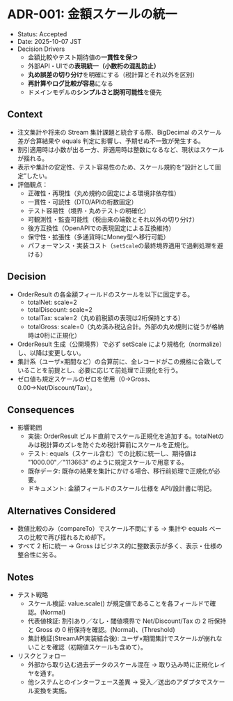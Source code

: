 # ADR-001: 金額スケールの統一

- Status: Accepted
- Date: 2025-10-07 JST
- Decision Drivers
  - 金額比較やテスト期待値の**一貫性を保つ**
  - 外部API・UIでの**表現統一（小数桁の混乱防止）**
  - **丸め誤差の切り分け**を明確にする（税計算とそれ以外を区別）
  - **再計算やログ比較が容易**になる
  - ドメインモデルの**シンプルさと説明可能性**を優先

## Context
- 注文集計や将来の Stream 集計課題と統合する際、BigDecimal のスケール差が合算結果や equals 判定に影響し、予期せぬ不一致が発生する。
- 割引適用時は小数が出る一方、非適用時は整数になるなど、現状はスケールが揺れる。
- 表示や集計の安定性、テスト容易性のため、スケール規約を“設計として固定”したい。
- 評価観点：
  - 正確性・再現性（丸め規約の固定による環境非依存性）
  - 一貫性・可読性（DTO/APIの桁数固定）
  - テスト容易性（境界・丸めテストの明確化）
  - 可観測性・監査可能性（税由来の端数とそれ以外の切り分け）
  - 後方互換性（OpenAPIでの表現固定による互換維持）
  - 保守性・拡張性（多通貨時にMoney型へ移行可能）
  - パフォーマンス・実装コスト（`setScale`の最終境界適用で過剰処理を避ける）

## Decision
- OrderResult の各金額フィールドのスケールを以下に固定する。
  - totalNet: scale=2
  - totalDiscount: scale=2
  - totalTax: scale=2（丸め前税額の表現は2桁保持とする）
  - totalGross: scale=0（丸め済み税込合計。外部の丸め規則に従うが格納時は0桁に正規化）
- OrderResult 生成（公開境界）で必ず setScale により規格化（normalize）し、以降は変更しない。
- 集計系（ユーザ×期間など）の合算前に、全レコードがこの規格に合致していることを前提とし、必要に応じて前処理で正規化を行う。
- ゼロ値も規定スケールのゼロを使用（0→Gross、0.00→Net/Discount/Tax）。

## Consequences
- 影響範囲
  - 実装: OrderResult ビルド直前でスケール正規化を追加する。totalNetのみは税計算のズレを防ぐため税計算前にスケールを正規化。
  - テスト: equals（スケール含む）での比較に統一し、期待値は "1000.00"／"113663" のように規定スケールで用意する。
  - 既存データ: 既存の結果を集計にかける場合、移行前処理で正規化が必要。
  - ドキュメント: 金額フィールドのスケール仕様を API/設計書に明記。

## Alternatives Considered
- 数値比較のみ（compareTo）でスケール不問にする → 集計や equals ベースの比較で再び揺れるため却下。
- すべて 2 桁に統一 → Gross はビジネス的に整数表示が多く、表示・仕様の整合性に劣る。

## Notes
- テスト戦略
  - スケール検証: value.scale() が規定値であることを各フィールドで確認。(Normal)
  - 代表値検証: 割引あり／なし・閾値境界で Net/Discount/Tax の 2 桁保持と Gross の 0 桁保持を確認。(Normal)、(Threshold)
  - 集計検証(StreamAPI実装結合後): ユーザ×期間集計でスケールが崩れないことを確認（初期値スケールも含めて）。
- リスクとフォロー
  - 外部から取り込む過去データのスケール混在 → 取り込み時に正規化レイヤを通す。
  - 他システムとのインターフェース差異 → 受入／送出のアダプタでスケール変換を実施。
